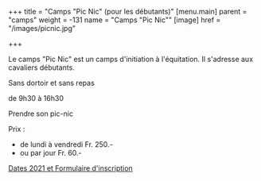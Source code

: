 +++
title = "Camps \"Pic Nic\" (pour les débutants)"
[menu.main]
    parent = "camps"
    weight = -131
    name = "Camps \"Pic Nic\""
[image]
    href = "/images/picnic.jpg"

+++

Le camps "Pic Nic" est un camps d'initiation à l'équitation. Il s'adresse aux cavaliers débutants.

Sans dortoir et sans repas

de 9h30 à 16h30

Prendre son pic-nic

Prix :

- de lundi à vendredi Fr. 250.-
- ou par jour Fr. 60.-

<a class="button" href="https://docs.google.com/forms/d/e/1FAIpQLScN2eNTJboJ3LHJfdXmaFVZop--yjLqL9cUs_IRhPKiGjfgZw/viewform?usp=sf_link" target="_blank">Dates 2021 et Formulaire d'inscription</a>